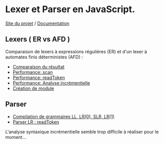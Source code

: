 # Lexer et Parser en JavaScript.
[Site du projet](http://raphpell.github.io/JS.Compilation/index.htm)
 / [Documentation](http://raphpell.github.io/JS.Compilation/xml/fr/doc/index.htm)

## Lexers ( ER vs AFD )
Comparaison de lexers à expressions régulières (ER) et d'un lexer à automates finis déterministes (AFD) :
- [Comparaison du résultat](http://raphpell.github.io/JS.Compilation/Lexers.result.comparaison.htm)
- [Performance: scan](http://raphpell.github.io/JS.Compilation/Lexers.performance.scan.htm)
- [Performance: readToken](http://raphpell.github.io/JS.Compilation/Lexers.performance.readToken.htm)
- [Performance: Analyse incrémentielle](http://raphpell.github.io/JS.Compilation/Lexers.performance.scan.incremental.htm)
- [Création de module](http://raphpell.github.io/JS.Compilation/Lexers.modules.generator.htm)

## Parser
- [Compilation de grammaires LL, LR(0), SLR, LR(1)](http://raphpell.github.io/JS.Compilation/Parser.htm)
- [Parser LR : readToken](http://raphpell.github.io/JS.Compilation/Parser.byStep.htm)

L'analyse syntaxique incrémentielle semble trop difficile à réaliser pour le moment...

